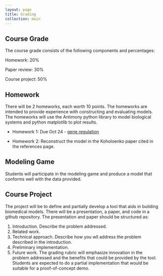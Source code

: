 ```yaml
---
layout: page
title: Grading
collection: main
---
```


## Course Grade

The course grade consists of the following components and percentages:

Homework: 20%

Paper review: 30%

Course project: 50%

## Homework

There will be 2 homeworks, each worth 10 points.
The homeworks are intended to provide experience with constructing and evaluating
models.
The homeworks will use the Antimony python library to model biological systems
and python matplotlib to plot results.

- Homework 1: Due Oct 24 - [gene regulation](https://github.com/ModelEngineering/advancing-biomedical-models/blob/master/homework/Assignment1.pdf)

- Homework 2: Reconstruct the model in the Koholoenko paper cited in the references page.

## Modeling Game

Students will participate in the modeling game and produce a model that conforms well with the data provided.

## Course Project

The project will be to define and partially develop a tool that aids in building biomedical models.
There will be a presentation, a paper, and code in a github repository. The presentation and
paper should be structured as:
1. Introduction. Describe the problem addressed.
1. Related work.
1. Technical approach. Describe how you wll address the problem described in the introduction.
1. Preliminary implementation.
1. Future work.
The grading rubric will emphasize innovation in the problem addressed and the benefits that could
be provided by the tool.
Students are expected to do a partial implementation that would be suitable for a proof-of-concept demo.
